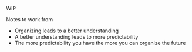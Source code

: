 WIP

Notes to work from  
* Organizing leads to a better understanding
* A better understanding leads to more predictability
* The more predictability you have the more you can organize the future
